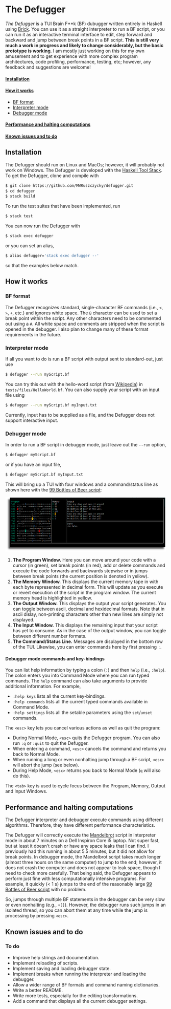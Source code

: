 # The Defugger

*The Defugger* is a TUI Brain F\*\*k (BF) dubugger written entirely in Haskell using [Brick](https://hackage.haskell.org/package/brick). You can use it as a straight interpreter to run a BF script, or you can run it as an interactive terminal interface to edit, step forward and backward and jump between break points in a BF script. **This is still very much a work in progress and likely to change considerably, but the basic prototype is working**. I am mostly just working on this for my own amusement and to get experience with more complex program architectures, code profiling, performance, testing, etc; however, any feedback and suggestions are welcome!

#### [Installation](#installation)
#### [How it works](#operation)
* [BF format](#format)
* [Interpreter mode](#interpreter)
* [Debugger mode](#debugger)
#### [Performance and halting computations](#performance)
#### [Known issues and to do](#todo)

## Installation<a name="installation"></a>

The Defugger should run on Linux and MacOs; however, it will probably not work on Windows. The Defugger is developed with the [Haskell Tool Stack](https://docs.haskellstack.org/en/stable/README/). To get the Defugger, clone and compile with
```sh
$ git clone https://github.com/MWRuszczycky/defugger.git
$ cd defugger
$ stack build
```
To run the test suites that have been implemented, run
```sh
$ stack test
```
You can now run the Defugger with
```sh
$ stack exec defugger
```
or you can set an alias,
```sh
$ alias defugger='stack exec defugger --'
```
so that the examples below match.

## How it works<a name="operation"></a>

### BF format<a name="format"></a>

The Defugger recognizes standard, single-character BF commands (i.e., `<`, `>`, `+`, etc.) and ignores white space. The `B` character can be used to set a break point within the script. Any other characters need to be commented out using a `#`. All white space and comments are stripped when the script is opened in the debugger. I also plan to change many of these format requirements in the future.

### Interpreter mode<a name="interpreter"></a>

If all you want to do is run a BF script with output sent to standard-out, just use
```sh
$ defugger --run myScript.bf
```
You can try this out with the hello-word script (from [Wikipedia](https://en.wikipedia.org/wiki/Brainfuck)) in `tests/files/HelloWorld.bf`. You can also supply your script with an input file using
```sh
$ defugger --run myScript.bf myInput.txt
```
Currently, input has to be supplied as a file, and the Defugger does not support interactive input.

### Debugger mode<a name="debugger"></a>

In order to run a BF script in debugger mode, just leave out the `--run` option,
```sh
$ defugger myScript.bf
```
or if you have an input file,
```sh
$ defugger myScript.bf myInput.txt
```
This will bring up a TUI with four windows and a command/status line as shown here with the [99 Bottles of Beer script](https://sange.fi/esoteric/brainfuck/bf-source/prog/BOTTLES.BF):

![defugger demo](demos/demo_042019f.png)

1. **The Program Window.** Here you can move around your code with a cursor (in green), set break points (in red), add or delete commands and execute the code forwards and backwards stepwise or in jumps between break points (the current position is denoted in yellow).
2. **The Memory Window.** This displays the current memory tape in with each byte represented in decimal form. This will update as you execute or revert execution of the script in the program window. The current memory head is highlighted in yellow.
3. **The Output Window.** This displays the output your script generates. You can toggle between ascii, decimal and hexidecimal formats. Note that in ascii dislay, non-printing characters other than new lines are simply not displayed.
4. **The Input Window.** This displays the remaining input that your script has yet to consume. As in the case of the output window, you can toggle between different number formats.
5. **The Command/Status Line.** Messages are displayed in the bottom row of the TUI. Likewise, you can enter commands here by first pressing `:`.

#### Debugger mode commands and key-bindings <a name="commands"></a>

You can list help information by typing a colon (`:`) and then `help` (i.e., `:help`). The colon enters you into Command Mode where you can run typed commands. The `help` command can also take arguments to provide additional information. For example,
* `:help keys` lists all the current key-bindings.
* `:help commands` lists all the current typed commands available in Command Mode.
* `:help settings` lists all the setable parameters using the `set`/`unset` commands.

The `<esc>` key lets you cancel various actions as well as quit the program:
* During Normal Mode, `<esc>` quits the Defugger program. You can also run `:q` or `:quit` to quit the Defugger.
* When entering a command, `<esc>` cancels the command and returns you back to Normal Mode.
* When running a long or even nonhalting jump through a BF script, `<esc>` will abort the jump (see below).
* During Help Mode, `<esc>` returns you back to Normal Mode (`q` will also do this).

The `<tab>` key is used to cycle focus between the Program, Memory, Output and Input Windows.

## Performance and halting computations<a name="performance"></a>

The Defugger interpreter and debugger execute commands using different algorithms. Therefore, they have different performance characteristics.

The Defugger will correctly execute the [Mandelbrot](https://github.com/pablojorge/brainfuck/blob/master/programs/mandelbrot.bf) script in interpreter mode in about 7 minutes on a Dell Inspiron Core i5 laptop. Not super fast, but at least it doesn't crash or have any space leaks that I can find. I previously had this running in about 5.5 minutes, but it did not allow for break points. In debugger mode, the Mandelbrot script takes much longer (almost three hours on the same computer) to jump to the end; however, it does not crash the computer and does not appear to leak space, though I need to check more carefully. That being said, the Defugger appears to perform just fine with less computationally intensive programs. For example, it quickly (< 1 s) jumps to the end of the reasonably large [99 Bottles of Beer script](https://sange.fi/esoteric/brainfuck/bf-source/prog/BOTTLES.BF) with no problem.

So, jumps through multiple BF statements in the debugger can be very slow or even nonhalting (e.g., `+[]`). However, the debugger runs such jumps in an isolated thread, so you can abort them at any time while the jump is processing by pressing `<esc>`.

## Known issues and to do<a name="todo"></a>

### To do

* Improve help strings and documentation.
* Implement reloading of scripts.
* Implement saving and loading debugger state.
* Implement breaks when running the interpreter and loading the debugger.
* Allow a wider range of BF formats and command naming dictionaries.
* Write a better README.
* Write more tests, especially for the editing transformations.
* Add a command that displays all the current debugger settings.
